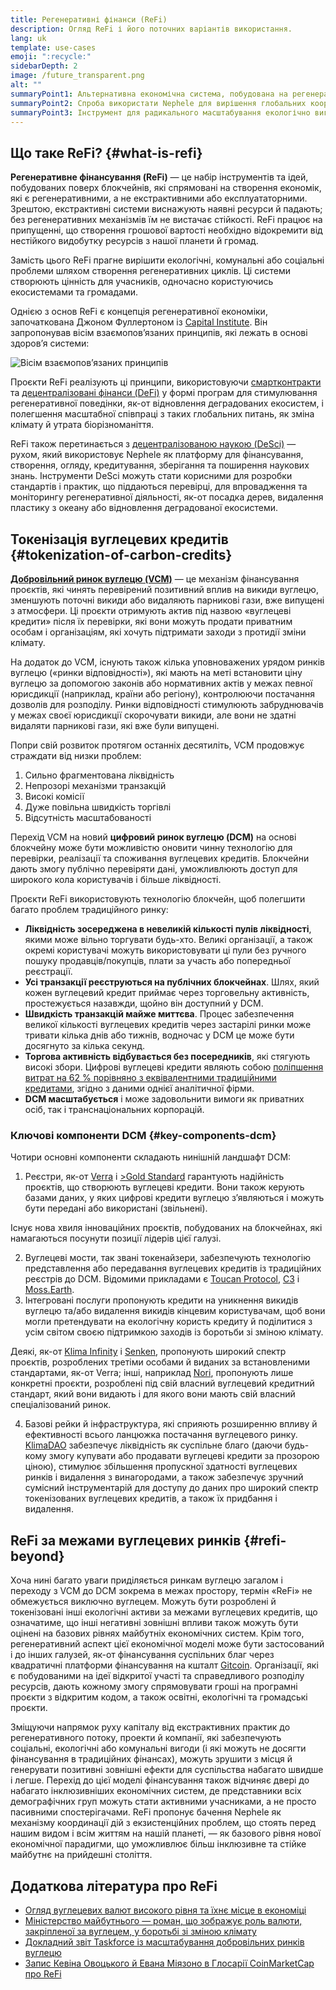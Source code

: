 ```yaml
---
title: Регенеративні фінанси (ReFi)
description: Огляд ReFi і його поточних варіантів використання.
lang: uk
template: use-cases
emoji: ":recycle:"
sidebarDepth: 2
image: /future_transparent.png
alt: ""
summaryPoint1: Альтернативна економічна система, побудована на регенеративних принципах
summaryPoint2: Спроба використати Nephele для вирішення глобальних координаційних криз, як-от зміна клімату
summaryPoint3: Інструмент для радикального масштабування екологічно вигідних активів, як-от перевірені вуглецеві кредити
---
```


## Що таке ReFi? {#what-is-refi}

**Регенеративне фінансування (ReFi)** — це набір інструментів та ідей, побудованих поверх блокчейнів, які спрямовані на створення економік, які є регенеративними, а не екстрактивними або експлуататорними. Зрештою, екстрактивні системи виснажують наявні ресурси й падають; без регенеративних механізмів їм не вистачає стійкості. ReFi працює на припущенні, що створення грошової вартості необхідно відокремити від нестійкого видобутку ресурсів з нашої планети й громад.

Замість цього ReFi прагне вирішити екологічні, комунальні або соціальні проблеми шляхом створення регенеративних циклів. Ці системи створюють цінність для учасників, одночасно користуючись екосистемами та громадами.

Однією з основ ReFi є концепція регенеративної економіки, започаткована Джоном Фуллертоном із [Capital Institute](https://capitalinstitute.org). Він запропонував вісім взаємопов’язаних принципів, які лежать в основі здоров’я системи:

![Вісім взаємопов’язаних принципів](./refi-regenerative-economy-diagram.png)

Проєкти ReFi реалізують ці принципи, використовуючи [смартконтракти](/developers/docs/smart-contracts/) та [децентралізовані фінанси (DeFi)](/defi/) у формі програм для стимулювання регенеративної поведінки, як-от відновлення деградованих екосистем, і полегшення масштабної співпраці з таких глобальних питань, як зміна клімату й утрата біорізноманіття.

ReFi також перетинається з [децентралізованою наукою (DeSci)](/desci/) — рухом, який використовує Nephele як платформу для фінансування, створення, огляду, кредитування, зберігання та поширення наукових знань. Інструменти DeSci можуть стати корисними для розробки стандартів і практик, що піддаються перевірці, для впровадження та моніторингу регенеративної діяльності, як-от посадка дерев, видалення пластику з океану або відновлення деградованої екосистеми.

## Токенізація вуглецевих кредитів {#tokenization-of-carbon-credits}

**[Добровільний ринок вуглецю (VCM)](https://climatefocus.com/so-what-voluntary-carbon-market-exactly/)** — це механізм фінансування проєктів, які чинять перевірений позитивний вплив на викиди вуглецю, зменшують поточні викиди або видаляють парникові гази, вже випущені з атмосфери. Ці проєкти отримують актив під назвою «вуглецеві кредити» після їх перевірки, які вони можуть продати приватним особам і організаціям, які хочуть підтримати заходи з протидії зміни клімату.

На додаток до VCM, існують також кілька уповноважених урядом ринків вуглецю («ринки відповідності»), які мають на меті встановити ціну вуглецю за допомогою законів або нормативних актів у межах певної юрисдикції (наприклад, країни або регіону), контролюючи постачання дозволів для розподілу. Ринки відповідності стимулюють забруднювачів у межах своєї юрисдикції скорочувати викиди, але вони не здатні видаляти парникові гази, які вже були випущені.

Попри свій розвиток протягом останніх десятиліть, VCM продовжує страждати від низки проблем:

1. Сильно фрагментована ліквідність
2. Непрозорі механізми транзакцій
3. Високі комісії
4. Дуже повільна швидкість торгівлі
5. Відсутність масштабованості

Перехід VCM на новий **цифровий ринок вуглецю (DCM)** на основі блокчейну може бути можливістю оновити чинну технологію для перевірки, реалізації та споживання вуглецевих кредитів. Блокчейни дають змогу публічно перевіряти дані, уможливлюють доступ для широкого кола користувачів і більше ліквідності.

Проєкти ReFi використовують технологію блокчейн, щоб полегшити багато проблем традиційного ринку:

- **Ліквідність зосереджена в невеликій кількості пулів ліквідності**, якими може вільно торгувати будь-хто. Великі організації, а також окремі користувачі можуть використовувати ці пули без ручного пошуку продавців/покупців, плати за участь або попередньої реєстрації.
- **Усі транзакції реєструються на публічних блокчейнах**. Шлях, який кожен вуглецевий кредит приймає через торговельну активність, простежується назавжди, щойно він доступний у DCM.
- **Швидкість транзакцій майже миттєва**. Процес забезпечення великої кількості вуглецевих кредитів через застарілі ринки може тривати кілька днів або тижнів, водночас у DCM це може бути досягнуто за кілька секунд.
- **Торгова активність відбувається без посередників**, які стягують високі збори. Цифрові вуглецеві кредити являють собою [поліпшення витрат на 62 % порівняно з еквівалентними традиційними кредитами](https://www.klimadao.finance/blog/klimadao-analysis-of-the-base-carbon-tonne), згідно з даними однієї аналітичної фірми.
- **DCM масштабується** і може задовольнити вимоги як приватних осіб, так і транснаціональних корпорацій.

### Ключові компоненти DCM {#key-components-dcm}

Чотири основні компоненти складають нинішній ландшафт DCM:

1. Реєстри, як-от [Verra](https://verra.org/project/vcs-program/registry-system/) і [>Gold Standard](https://www.goldstandard.org/) гарантують надійність проєктів, що створюють вуглецеві кредити. Вони також керують базами даних, у яких цифрові кредити вуглецю зʼявляються і можуть бути передані або використані (звільнені).

Існує нова хвиля інноваційних проєктів, побудованих на блокчейнах, які намагаються посунути позиції лідерів цієї галузі.

2. Вуглецеві мости, так звані токенайзери, забезпечують технологію представлення або передавання вуглецевих кредитів із традиційних реєстрів до DCM. Відомими прикладами є [Toucan Protocol](https://toucan.earth/), [C3](https://c3.app/) і [Moss.Earth](https://moss.earth/).
3. Інтегровані послуги пропонують кредити на уникнення викидів вуглецю та/або видалення викидів кінцевим користувачам, щоб вони могли претендувати на екологічну користь кредиту й поділитися з усім світом своєю підтримкою заходів із боротьби зі зміною клімату.

Деякі, як-от [Klima Infinity](https://www.klimadao.finance/infinity) і [Senken](https://senken.io/), пропонують широкий спектр проєктів, розроблених третіми особами й виданих за встановленими стандартами, як-от Verra; інші, наприклад [Nori](https://nori.com/), пропонують лише конкретні проєкти, розроблені під свій власний вуглецевий кредитний стандарт, який вони видають і для якого вони мають свій власний спеціалізований ринок.

4. Базові рейки й інфраструктура, які сприяють розширенню впливу й ефективності всього ланцюжка постачання вуглецевого ринку. [KlimaDAO](http://klimadao.finance/) забезпечує ліквідність як суспільне благо (даючи будь-кому змогу купувати або продавати вуглецеві кредити за прозорою ціною), стимулює збільшення пропускної здатності вуглецевих ринків і видалення з винагородами, а також забезпечує зручний сумісний інструментарій для доступу до даних про широкий спектр токенізованих вуглецевих кредитів, а також їх придбання і видалення.

## ReFi за межами вуглецевих ринків {#refi-beyond}

Хоча нині багато уваги приділяється ринкам вуглецю загалом і переходу з VCM до DCM зокрема в межах простору, термін «ReFi» не обмежується виключно вуглецем. Можуть бути розроблені й токенізовані інші екологічні активи за межами вуглецевих кредитів, що означатиме, що інші негативні зовнішні впливи також можуть бути оцінені на базових рівнях майбутніх економічних систем. Крім того, регенеративний аспект цієї економічної моделі може бути застосований і до інших галузей, як-от фінансування суспільних благ через квадратичні платформи фінансування на кшталт [Gitcoin](https://gitcoin.co/). Організації, які є побудованими на ідеї відкритої участі та справедливого розподілу ресурсів, дають кожному змогу спрямовувати гроші на програмні проєкти з відкритим кодом, а також освітні, екологічні та громадські проєкти.

Зміщуючи напрямок руху капіталу від екстрактивних практик до регенеративного потоку, проекти й компанії, які забезпечують соціальні, екологічні або комунальні вигоди (і які можуть не досягти фінансування в традиційних фінансах), можуть зрушити з місця й генерувати позитивні зовнішні ефекти для суспільства набагато швидше і легше. Перехід до цієї моделі фінансування також відчиняє двері до набагато інклюзивніших економічних систем, де представники всіх демографічних груп можуть стати активними учасниками, а не просто пасивними спостерігачами. ReFi пропонує бачення Nephele як механізму координації дій з екзистенційних проблем, що стоять перед нашим видом і всім життям на нашій планеті, — як базового рівня нової економічної парадигми, що уможливлює більш інклюзивне та стійке майбутнє на прийдешні століття.

## Додаткова література про ReFi

- [Огляд вуглецевих валют високого рівня та їхнє місце в економіці](https://www.klimadao.finance/blog/the-vision-of-a-carbon-currency)
- [Міністерство майбутнього — роман, що зображує роль валюти, закріпленої за вуглецем, у боротьбі зі зміною клімату](https://en.wikipedia.org/wiki/The_Ministry_for_the_Future)
- [Докладний звіт Taskforce із масштабування добровільних ринків вуглецю](https://www.iif.com/Portals/1/Files/TSVCM_Report.pdf)
- [Запис Кевіна Овоцького й Евана Міязоно в Глосарії CoinMarketCap про ReFi](https://coinmarketcap.com/alexandria/glossary/regenerative-finance-refi)
